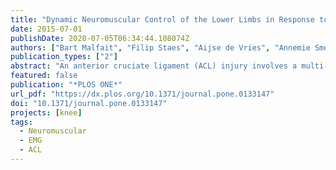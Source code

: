 ```yaml
---
title: "Dynamic Neuromuscular Control of the Lower Limbs in Response to Unexpected Single-Planar versus Multi-Planar Support Perturbations in Young, Active Adults"
date: 2015-07-01
publishDate: 2020-07-05T06:34:44.108074Z
authors: ["Bart Malfait", "Filip Staes", "Aijse de Vries", "Annemie Smeets", "Malcolm Hawken", "Mark A. Robinson", "Jos Vanrenterghem", "Sabine Verschueren"]
publication_types: ["2"]
abstract: "An anterior cruciate ligament (ACL) injury involves a multi-planar injury mechanism. Nevertheless, unexpected multi-planar perturbations have not been used to screen athletes in the context of ACL injury prevention yet could reveal those more at risk. The objective of this study was to compare neuromuscular responses to multi-planar (MPP) and single-planar perturbations (SPP) during a stepping-down task. These results might serve as a basis for future implementation of external perturbations in ACL injury screening programs. Thirteen young adults performed a single leg stepping-down task in eight conditions (four MPP and four SPP with a specified amplitude and velocity). The amplitudes of vastus lateralis (VL), vastus medialis (VM), hamstrings lateralis (HL), hamstrings medialis (HM) EMG activity, medio-lateral and anterior-posterior centre of mass (COM) displacements, the peak knee flexion and abduction angles were compared between conditions using an one-way ANOVA. Number of stepping responses were monitored during all conditions. Significantly greater muscle activity levels were found in response to the more challenging MPP and SPP compared to the less challenging conditions (p < 0.05). No differences in neuromuscular activity were found between the MPP conditions and their equivalents in the SPP. Eighteen stepping responses were monitored in the SPP versus nine in the MPP indicating that the overall neuromuscular control was even more challenged during the SPP which was supported by greater COM displacements in the SPP. The more intense MPP and SPP evoked different neuromuscular responses resulting in greater muscle activity levels compared to small perturbations. Based on the results of COM displacements and based on the amount of stepping responses, dynamic neuromuscular control of the knee joint appeared less challenged during the MPP. Therefore, future work should investigate extensively if other neuromuscular differences (i.e. co-activation patterns and kinetics) exist between MPP and SPP. In addition, future work should examine the influence on the neuromuscular control of the magnitude of the perturbations and the magnitude of stepping height and stepping distance."
featured: false
publication: "*PLOS ONE*"
url_pdf: "https://dx.plos.org/10.1371/journal.pone.0133147"
doi: "10.1371/journal.pone.0133147"
projects: [knee]
tags:
  - Neuromuscular
  - EMG
  - ACL
---
```

